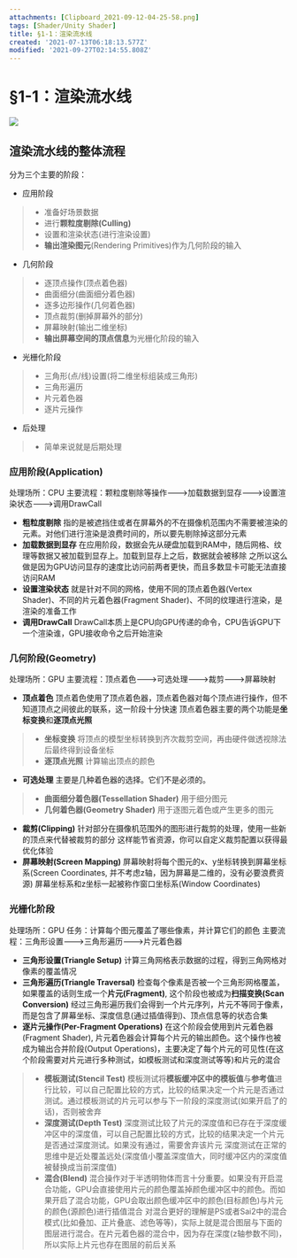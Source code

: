 ```yaml
---
attachments: [Clipboard_2021-09-12-04-25-58.png]
tags: [Shader/Unity Shader]
title: §1-1：渲染流水线
created: '2021-07-13T06:18:13.577Z'
modified: '2021-09-27T02:14:55.808Z'
---
```


# §1-1：渲染流水线
![](@attachment/Clipboard_2021-09-12-04-25-58.png)
## 渲染流水线的整体流程
分为三个主要的阶段：
- 应用阶段
>- 准备好场景数据
>- 进行**颗粒度剔除(Culling)**
>- 设置和渲染状态(进行渲染设置)
>-  **输出渲染图元**(Rendering Primitives)作为几何阶段的输入

- 几何阶段
>- 逐顶点操作(顶点着色器)
>- 曲面细分(曲面细分着色器)
>- 逐多边形操作(几何着色器)
>- 顶点裁剪(删掉屏幕外的部分)
>- 屏幕映射(输出二维坐标)
>- **输出屏幕空间的顶点信息**为光栅化阶段的输入

- 光栅化阶段
>- 三角形(点/线)设置(将二维坐标组装成三角形)
>- 三角形遍历
>- 片元着色器
>- 逐片元操作

- 后处理
>- 简单来说就是后期处理

### 应用阶段(Application)
处理场所：CPU
主要流程：颗粒度剔除等操作--->加载数据到显存--->设置渲染状态--->调用DrawCall
- **粗粒度剔除**
指的是被遮挡住或者在屏幕外的不在摄像机范围内不需要被渲染的元素。对他们进行渲染是浪费时间的，所以要先剔除掉这部分元素
- **加载数据到显存**
在应用阶段，数据会先从硬盘加载到RAM中，随后网格、纹理等数据又被加载到显存上。加载到显存上之后，数据就会被移除
之所以这么做是因为GPU访问显存的速度比访问前两者更快，而且多数显卡可能无法直接访问RAM
- **设置渲染状态**
就是针对不同的网格，使用不同的顶点着色器(Vertex Shader)、不同的片元着色器(Fragment Shader)、不同的纹理进行渲染，是渲染的准备工作
- **调用DrawCall**
DrawCall本质上是CPU向GPU传递的命令，CPU告诉GPU下一个渲染谁，GPU接收命令之后开始渲染

### 几何阶段(Geometry)
处理场所：GPU
主要流程：顶点着色--->可选处理--->裁剪--->屏幕映射
- **顶点着色**
顶点着色使用了顶点着色器，顶点着色器对每个顶点进行操作，但不知道顶点之间彼此的联系，这一阶段十分快速
顶点着色器主要的两个功能是**坐标变换**和**逐顶点光照**
>- **坐标变换**
> 将顶点的模型坐标转换到齐次裁剪空间，再由硬件做透视除法后最终得到设备坐标
>- **逐顶点光照**
> 计算输出顶点的颜色
- **可选处理**
 主要是几种着色器的选择。它们不是必须的。
>- **曲面细分着色器(Tessellation Shader)**
> 用于细分图元
>- **几何着色器(Geometry Shader)**
> 用于逐图元着色或产生更多的图元
- **裁剪(Clipping)**
针对部分在摄像机范围外的图形进行裁剪的处理，使用一些新的顶点来代替被裁剪的部分
这样能节省资源，你可以自定义裁剪配置以获得最优化体验
- **屏幕映射(Screen Mapping)**
屏幕映射将每个图元的x、y坐标转换到屏幕坐标系(Screen Coordinates, 并不考虑z轴，因为屏幕是二维的，没有必要浪费资源)
屏幕坐标系和z坐标一起被称作窗口坐标系(Window Coordinates)

### 光栅化阶段
处理场所：GPU
任务：计算每个图元覆盖了哪些像素，并计算它们的颜色
主要流程：三角形设置--->三角形遍历--->片元着色器
- **三角形设置(Triangle Setup)**
计算三角网格表示数据的过程，得到三角网格对像素的覆盖情况
- **三角形遍历(Triangle Traversal)**
检查每个像素是否被一个三角形网格覆盖，如果覆盖的话则生成一个**片元(Fragment)**, 这个阶段也被成为**扫描变换(Scan Conversion)**
经过三角形遍历我们会得到一个片元序列，片元不等同于像素，而是包含了屏幕坐标、深度信息(通过插值得到)、顶点信息等的状态合集
- **逐片元操作(Per-Fragment Operations)**
在这个阶段会使用到片元着色器(Fragment Shader), 片元着色器会计算每个片元的输出颜色。这个操作也被成为输出合并阶段(Output Operations)，主要决定了每个片元的可见性(在这个阶段需要对片元进行多种测试，如模板测试和深度测试等等)和片元的混合
>- **模板测试(Stencil Test)**
> 模板测试将**模板缓冲区中的模板值**与**参考值**进行比较，可以自己配置比较的方式，比较的结果决定一个片元是否通过测试。通过模板测试的片元可以参与下一阶段的深度测试(如果开启了的话)，否则被舍弃
>- **深度测试(Depth Test)**
> 深度测试比较了片元的深度值和已存在于深度缓冲区中的深度值，可以自己配置比较的方式，比较的结果决定一个片元是否通过深度测试。如果没有通过，需要舍弃该片元
深度测试在正常的思维中是近处覆盖远处(深度值小覆盖深度值大，同时缓冲区内的深度值被替换成当前深度值)
>- **混合(Blend)**
> 混合操作对于半透明物体而言十分重要。如果没有开启混合功能，GPU会直接使用片元的颜色覆盖掉颜色缓冲区中的颜色。而如果开启了混合功能，GPU会取出颜色缓冲区中的颜色(目标颜色)与片元的颜色(源颜色)进行插值混合
对混合更好的理解是PS或者Sai2中的混合模式(比如叠加、正片叠底、滤色等等)，实际上就是混合图层与下面的图层进行混合。在片元着色器的混合中，因为存在深度(z轴参数不同)，所以实际上片元也存在图层的前后关系























